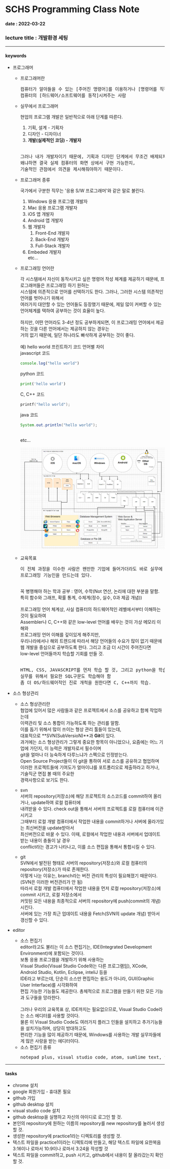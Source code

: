 # SCHS Programming Class Note
#### date : 2022-03-22
### lecture title : 개발환경 세팅
* * *


#### keywords
* 프로그래머
    - 프로그래머란

        <pre>컴퓨터가 알아들을 수 있는 [주어진 명령어]를 이용하거나 [명령어를 직접 만들어] 원하는 요구사항에 맞춰<br/>컴퓨터의 [하드웨어/소프트웨어를 동작]시켜주는 사람</pre>

    - 실무에서 프로그래머

        현업의 프로그램 개발은 일반적으로 아래 단계를 따른다.
        1. 기획, 설계 - 기획자
        2. 디자인 - 디자이너
        3. **개발(실제적인 코딩) - 개발자**   
        <br/>
        <pre>그러나 내가 개발자이기 때문에, 기획과 디자인 단계에서 무조건 배제되지는 않는다.<br/>왜냐하면 결국 실제 컴퓨터의 화면 상에서 구현 가능한지,<br/>기술적인 관점에서 의견을 제시해줘야하기 때문이다.</pre>

    - 프로그래머 종류

        국가에서 구분한 직무는 '응용 S/W 프로그래머'와 같은 말로 불린다.
        1. Windows 응용 프로그램 개발자
        2. Mac 응용 프로그램 개발자
        3. iOS 앱 개발자
        4. Android 앱 개발자
        5. 웹 개발자
            1. Front-End 개발자
            2. Back-End 개발자
            3. Full-Stack 개발자   
        6. Embeded 개발자   
        etc...
    
    - 프로그래밍 언어란

        각 시스템에서 자신이 동작시키고 싶은 명령어 작성 체계를 제공하기 때문에, 프로그래머들은 프로그래밍 하기 원하는<br/>
        시스템에 의존적으로 언어를 선택하기도 한다. 그러나, 그러한 시스템 의존적인 언어를 벗어나기 위해서<br/>
        여러가지 대안할 수 있는 언어들도 등장했기 때문에, 제일 많이 커버할 수 있는 언어체계를 택하여 공부하는 것이 효율이 높다.<br/>
        <br/>
        하지만, 어떤 언어라도 3-4년 정도 공부하게되면, 이 프로그래밍 언어에서 제공하는 것을 다른 언어에서는 제공하지 않는 경우는<br/>
        거의 없기 때문에, 일단 하나라도 빠삭하게 공부하는 것이 좋다.
        <br/>
        <br/>
        예) hello world 프린트하기 코드 언어별 차이<br/>
        javascript 코드
        ```javascript
        console.log("hello world")
        ```
        python 코드
        ```python
        print('hello world')
        ```
        C, C++ 코드
        ```C
        printf("hello world");
        ```
        java 코드
        ```java
        System.out.println("hello world");
        ```
        <br/>
        etc...

        <img src="https://github.com/dogfoots/schs_lect/blob/main/lecture1/dev_scheme.PNG" title="dev scheme" alt="dev scheme"></img>

    - 교육목표
        <pre>이 전체 과정을 이수한 사람은 왠만한 기업에 들어가더라도 바로 실무에 투입 가능한 수준의<br/>프로그래밍 기능인을 만드는데 있다.</pre>
        <br/>
        꼭 병행해야 하는 학과 공부 : 영어, 수학(Not 연산, 논리에 대한 부분을 말함. 특히 함수와 그래프, 확률 통계, 수체계(정수, 실수, 0과 제곱 개념))
        <br/><br/>
        프로그래밍 언어 체계상, 사실 컴퓨터의 하드웨어적인 레벨에서부터 이해하는 것이 필요하여<br/>
        Assembler나 C, C++와 같은 low-level 언어를 배우는 것이 가상 메모리 이해와<br/>
        프로그래밍 언어 이해를 깊이있게 해주지만,<br/>
        우리나라에서나 해외 트렌드에 따라서 해당 언어들의 수요가 많이 없기 때문에<br/>
        웹 개발을 중심으로 공부하도록 한다. 그리고 조금 더 시간이 주어진다면 <br/>low-level 언어들까지 학습할 기회를 만들 것.<br/>
        <br/>
        <pre>HTML, CSS, JAVASCRIPT를 먼저 학습 할 것, 그리고 python을 학습할 것(대학 대비),<br/>실무를 위해서 필요한 SQL구문도 학습해야 함<br/>좀 더 OS/하드웨어적인 진로 개척을 원한다면 C, C++까지 학습.</pre>

* 소스 형상관리
    - 소스 형상관리란<br/>
        협업에 있어서 많은 사람들과 같은 프로젝트에서 소스를 공유하고 함께 작업하는데<br/>
        이력관리 및 소스 통합이 가능하도록 하는 관리를 말함.<br/>
        이를 돕기 위해서 많이 쓰이는 형상 관리 툴들이 있는데,<br/>
        대표적으로 **SVN(SubVersioN)**과 **Git**이 있다.<br/>
        과거에는 소스 형상관리가 그렇게 중요한 항목이 아니었으나, 요즘에는 어느 기업에 가던지, 이 능력은 개발자로서 필수이며<br/>
        git을 얼마나 더 능숙하게 다루느냐가 스펙으로 인정받는다.<br/>
        Open Source Project들이 이 git을 통하여 서로 소스를 공유하고 협업하며<br/>
        이러한 프로젝트들에 기여도가 얼마이냐를 포트폴리오로 제출하라고 하거나, 기술직군 면접 볼 때의 주요한<br/>
        경력사항으로 보기도 한다.

    - svn<br/>
        서버의 repository(저장소)에 해당 프로젝트의 소스코드를 commit하여 올리거나, update하여 로컬 컴퓨터에<br/>
        내려받을 수 있다. check out을 통해서 서버의 프로젝트를 로컬 컴퓨터에 이관시키고<br/>
        그때부터 로컬 개발 컴퓨터에서 작업한 내용을 commit하거나 서버에 올라가있는 최신버전을 update받아서<br/>
        최신버전으로 바꿀 수 있다. 이때, 로컬에서 작업한 내용과 서버에서 업데이트 받는 내용이 충돌이 날 경우<br/>
        conflict라는 경고가 나타나고, 이를 소스 편집을 통해서 통합시킬 수 있다.
    - git<br/>
        SVN에서 발전된 형태로 서버의 repository(저장소)와 로컬 컴퓨터의 repository(저장소)가 따로 존재한다.<br/>
        이렇게 나눈 이유는, branch라는 버전 관리의 특성이 필요해졌기 때문이다.(SVN은 이러한 버전관리가 안 됨)<br/>
        따라서 로컬 개발 컴퓨터에서 작업한 내용을 먼저 로컬 repository(저장소)에 commit 시키고, 로컬 저장소에서<br/>
        커밋된 모든 내용을 최종적으로 서버의 repository에 push(commit의 개념) 시킨다.<br/>
        서버에 있는 가장 최근 업데이트 내용을 Fetch(SVN의 update 개념) 받아서 갱신할 수 있다.

* editor
    - 소스 편집기<br/>
        editor라고도 불리는 이 소스 편집기는, IDE(Integrated Development Environment)에 포함되는 것이다.<br/>
        보통 응용 프로그램을 개발하기 위해 사용하는<br/>
        Visual Studio(Visual Studio Code와는 다른 프로그램임), XCode, Android Studio, Kotlin, Eclipse, inteliJ 등을<br/>
        IDE라고 부르는데, 단순히 소스만 편집하는 용도가 아니라, GUI(Graphic User Interface)를 시각화하여<br/>
        편집 가능한 기능들도 제공한다. 총체적으로 프로그램을 만들기 위한 모든 기능과 도구들을 망라한다.<br/>
        <br/>
        그러나 우리의 교육목표 상, IDE까지는 필요없으므로, Visual Studio Code라는 소스 에디터를 사용할 것이다.<br/>
        물론 이 Visual Studio Code도 여러가지 플러그 인들을 설치하고 추가기능들을 설치가능하며, 상당히 방대하고도<br/>
        편리한 기능을 많이 제공하기 때문에, Windows를 사용하는 개발 실무자들에게 많은 사랑을 받는 에디터이다.<br/>
    - 소스 편집기 종류<br/>
        <pre>notepad plus, visual studio code, atom, sumlime text, vim</pre>

* * *
#### tasks
* chrome 설치
* google 회원가입 - 휴대폰 필요
* github 가입
* github desktop 설치
* visual studio code 설치
* github desktop을 실행하고 자신의 아이디로 로그인 할 것.
* 본인의 repository에 원하는 이름의 repository를 new repository를 눌러서 생성할 것.
* 생성한 repository에 practice1라는 디렉토리를 생성할 것.
* 텍스트 파일을 practice1이라는 디렉토리에 만들고, 해당 텍스트 파일에 요한복음 3:16이나 로마서 10:9이나 로마서 3:24을 작성할 것
* 텍스트 파일을 commit하고, push 시키고, github에서 내용이 잘 올라갔는지 확인할 것.
